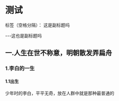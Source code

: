 ﻿# 测试

标签（空格分隔）： 这是副标题吗

---这也是副标题吗

## 一.人生在世不称意，明朝散发弄扁舟
### 1.李白的一生
#### 1.1出生
少年时的李白，平平无奇，放在人群中就是那种最普通的




